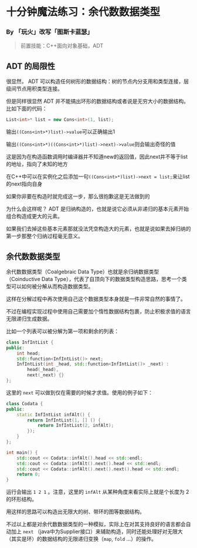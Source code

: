 # 十分钟魔法练习：余代数数据类型

### By 「玩火」改写「图斯卡蓝瑟」

> 前置技能：C++面向对象基础，ADT

## ADT 的局限性

很显然， ADT 可以构造任何树形的数据结构：树的节点内分支用和类型连接，层级间节点用积类型连接。

但是同样很显然 ADT 并不能搞出环形的数据结构或者说是无穷大小的数据结构。比如下面的代码：

```cpp
List<int>* list = new Cons<int>(1, list);
```

输出```((Cons<int>*)list)->value```可以正确输出1

输出```((Cons<int>*)((Cons<int>*)list)->next)->value```则会输出奇怪的值

这是因为在构造函数调用时编译器并不知道new的返回值，因此next并不等于list的地址，指向了未知的地方

在C++中可以在实例化之后添加一句```((Cons<int>*)list)->next = list;```来让list的next指向自身

如果你非要在构造时就完成这一步，那么很抱歉这是无法做到的

为什么会这样呢？ ADT 是归纳构造的，也就是说它必须从非递归的基本元素开始组合构造成更大的元素。

如果我们去掉这些基本元素那就没法凭空构造大的元素，也就是说如果去掉归纳的第一步那整个归纳过程毫无意义。

## 余代数数据类型

余代数数据类型（Coalgebraic Data Type）也就是余归纳数据类型（Coinductive Data Type），代表了自顶向下的数据类型构造思路，思考一个类型可以如何被分解从而构造数据类型。

这样在分解过程中再次使用自己这个数据类型本身就是一件非常自然的事情了。

不过在编程实现过程中使用自己需要加个惰性数据结构包裹，防止积极求值的语言无限递归生成数据。

比如一个列表可以被分解为第一项和剩余的列表：

```cpp
class InfIntList {
public:
    int head;
    std::function<InfIntList()> next;
    InfIntList(int _head, std::function<InfIntList()> _next) :
        head(_head),
        next(_next) {}
};
```

这里的 `next` 可以做到仅在需要的时候才求值。使用的例子如下：

```cpp
class Codata {
public:
    static InfIntList infAlt() {
        return InfIntList(1, [] () {
            return InfIntList(2, infAlt);
        });
    }   
};

int main() {
    std::cout << Codata::infAlt().head << std::endl;
    std::cout << Codata::infAlt().next().head << std::endl;
    std::cout << Codata::infAlt().next().next().head << std::endl;
    return 0;
}
```

运行会输出 `1 2 1` 。注意，这里的 `infAlt` 从某种角度来看实际上就是个长度为 2 的环形结构。

用这样的思路可以构造出无限大的树、带环的图等数据结构。

不过以上都是对余代数数据类型的一种模拟，实际上在对其支持良好的语言都会自动加上 `next` （java中为Supplier接口）来辅助构造，同时还能处理好对无限大（其实是环）的数据结构的无限递归变换（`map`, `fold` ...）的操作。